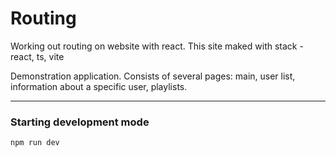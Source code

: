 # Routing
 Working out routing on website with react. This site maked with stack - react, ts, vite


Demonstration application.
Consists of several pages: main, user list, information about a specific user, playlists.


<hr />

### Starting development mode

```sh
npm run dev
```

